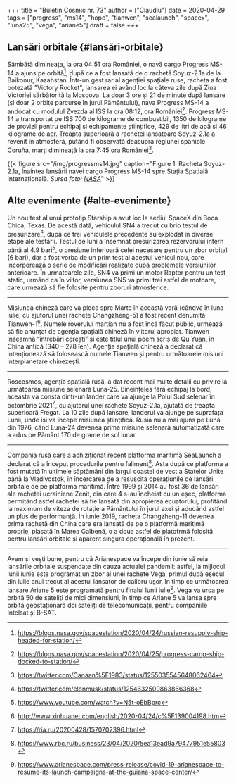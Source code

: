 +++
title = "Buletin Cosmic nr. 73"
author = ["Claudiu"]
date = 2020-04-29
tags = ["progress", "ms14", "hope", "tianwen", "sealaunch", "spacex", "luna25", "vega", "ariane5"]
draft = false
+++

## Lansări orbitale {#lansări-orbitale}

Sâmbătă dimineața, la ora 04:51 ora României, o navă cargo Progress MS-14 a ajuns pe orbită[^fn:1], după ce a fost lansată de o rachetă Soyuz-2.1a de la Baikonur, Kazahstan. Într-un gest rar al agenției spațiale ruse, racheta a fost botezată "Victory Rocket", lansarea ei având loc la câteva zile după Ziua Victoriei sărbătorită la Moscova. La doar 3 ore și 21 de minute după lansare (și doar 2 orbite parcurse în jurul Pământului), nava Progress MS-14 a andocat cu modulul Zvezda al ISS la ora 08:12, ora României[^fn:2]. Progress MS-14 a transportat pe ISS 700 de kilograme de combustibil, 1350 de kilograme de provizii pentru echipaj și echipamente științifice, 429 de litri de apă și 46 kilograme de aer. Treapta superioară a rachetei lansatoare Soyuz-2.1a a revenit în atmosferă, putând fi observată deasupra regiunei spaniole Coruña, marți dimineață la ora 7:45 ora României[^fn:3].

{{< figure src="/img/progressms14.jpg" caption="Figure 1: Racheta Soyuz-2.1a, înaintea lansării navei cargo Progress MS-14 spre Stația Spațială Internațională. _Sursa foto: [NASA](https://twitter.com/Space%5FStation/status/1253810784439689216)_" >}}


## Alte evenimente {#alte-evenimente}

Un nou test al unui prototip Starship a avut loc la sediul SpaceX din Boca Chica, Texas. De acestă dată, vehiculul SN4 a trecut cu brio testul de presurizare[^fn:4], după ce trei vehiculele precedente au explodat în diverse etape ale testării. Testul de luni a însemnat presurizarea rezervorului intern până al 4.9 bari[^fn:5], o presiune inferioară celei necesare pentru un zbor orbital (6 bari), dar a fost vorba de un prim test al acestui vehicul nou, care incorporează o serie de modificări realizate după problemele versiunilor anterioare. În urmatoarele zile, SN4 va primi un motor Raptor pentru un test static, urmând ca în viitor, versiunea SN5 va primi trei astfel de motoare, care urmează să fie folosite pentru zboruri atmosferice.

---

Misiunea chineză care va pleca spre Marte în această vară (cândva în luna iulie, cu ajutorul unei rachete Changzheng-5) a fost recent denumită Tianwen-1[^fn:6]. Numele roverului marțian nu a fost încă făcut public, urmează să fie anunțat de agenția spațială chineză în viitorul apropiat. Tianwen înseamnă “întrebări cerești” și este titlul unui poem scris de Qu Yuan, în China antică (340 – 278 îen). Agenția spațială chineză a declarat că intenționează să folosească numele Tianwen și pentru următoarele misiuni interplanetare chinezești.

---

Roscosmos, agenția spațială rusă, a dat recent mai multe detalii cu privire la următoarea misiune selenară Luna-25. Bineînțeles fără echipaj la bord, aceasta va consta dintr-un lander care va ajunge la Polul Sud selenar în octombrie 2021[^fn:7], cu ajutorul unei rachete Soyuz-2.1a, ajutată de treapta superioară Fregat. La 10 zile după lansare, landerul va ajunge pe suprafața Lunii, unde își va începe misiunea științifică. Rusia nu a mai ajuns pe Lună din 1976, când Luna-24 devenea prima misiune selenară automatizată care a adus pe Pământ 170 de grame de sol lunar.

---

Compania rusă care a achiziționat recent platforma maritimă SeaLaunch a declarat că a început procedurile pentru faliment[^fn:8]. Asta după ce platforma a fost mutată în ultimele săptămâni din largul coastei de vest a Statelor Unite până la Vladivostok, în încercarea de a resuscita operațiunile de lansări orbitale de pe platforma maritimă. Între 1999 și 2014  au fost 36 de lansări ale rachetei ucrainiene Zenit, din care 4 s-au încheiat cu un eșec, platforma permițând astfel rachetei să fie lansată din apropierea ecuatorului, profitând la maximum de viteza de rotație a Pământului în jurul axei și aducând astfel un plus de performanță. În iunie 2019, racheta Changzheng-11 devenea prima rachetă din China care era lansată de pe o platformă maritimă proprie, plasată în Marea Galbenă, o a doua astfel de platofrmă folosită pentru lansări orbitale și aparent singura operațională în prezent.

---

Avem și vești bune, pentru că Arianespace va începe din iunie să reia lansările orbitale suspendate din cauza actualei pandemii: astfel, la mijlocul lunii iunie este programat un zbor al unei rachete Vega, primul după eșecul din iulie anul trecut al acestui lansator de calibru ușor, în timp ce următoarea lansare Ariane 5 este programată pentru finalul lunii iulie[^fn:9]. Vega va urca pe orbită 50 de sateliți de mici dimensiuni, în timp ce Ariane 5 va lansa spre orbită geostaționară doi sateliți de telecomunicații, pentru companiile Intelsat și B-SAT.

[^fn:1]: <https://blogs.nasa.gov/spacestation/2020/04/24/russian-resupply-ship-headed-for-station/>
[^fn:2]: <https://blogs.nasa.gov/spacestation/2020/04/25/progress-cargo-ship-docked-to-station/>
[^fn:3]: <https://twitter.com/Canaan%5F1983/status/1255035545648062464>
[^fn:4]: <https://twitter.com/elonmusk/status/1254632509863866368>
[^fn:5]: <https://www.youtube.com/watch?v=N5t-oEbBprc>
[^fn:6]: <http://www.xinhuanet.com/english/2020-04/24/c%5F139004198.htm>
[^fn:7]: <https://ria.ru/20200428/1570702396.html>
[^fn:8]: <https://www.rbc.ru/business/23/04/2020/5ea13ead9a79477951e55803>
[^fn:9]: <https://www.arianespace.com/press-release/covid-19-arianespace-to-resume-its-launch-campaigns-at-the-guiana-space-center/>